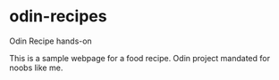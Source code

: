 # odin-recipes
Odin Recipe hands-on

This is a sample webpage for a food recipe. Odin project mandated for noobs like me.